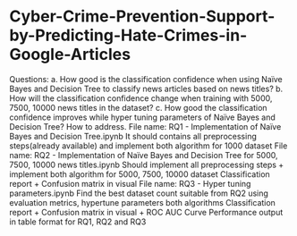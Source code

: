 # Cyber-Crime-Prevention-Support-by-Predicting-Hate-Crimes-in-Google-Articles
Questions: a. How good is the classification confidence when using Naïve Bayes and Decision Tree to classify news articles based on news titles? b. How will the classification confidence change when training with 5000, 7500, 10000 news titles in the dataset? c. How good the classification confidence improves while hyper tuning parameters of Naïve Bayes and Decision Tree?  How to address. File name: RQ1 - Implementation of Naïve Bayes and Decision Tree.ipynb      It should contains all preprocessing steps(already available) and implement both algorithm for 1000 dataset  File name: RQ2 - Implementation of Naïve Bayes and Decision Tree for 5000, 7500, 10000 news titles.ipynb      Should implement all preprocessing steps + implement both algorithm for  5000, 7500, 10000 dataset      Classification report + Confusion matrix in visual  File name: RQ3 - Hyper tuning parameters.ipynb      Find the best dataset count suitable from RQ2 using evaluation metrics, hypertune parameters both algorithms      Classification report + Confusion matrix in visual + ROC AUC Curve  Performance output in table format for RQ1, RQ2 and RQ3
